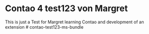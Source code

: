 # Contao 4 test123 von Margret


This is just a Test for Margret learning Contao and development of an extension #   c o n t a o - t e s t 1 2 3 - m s - b u n d l e  
 